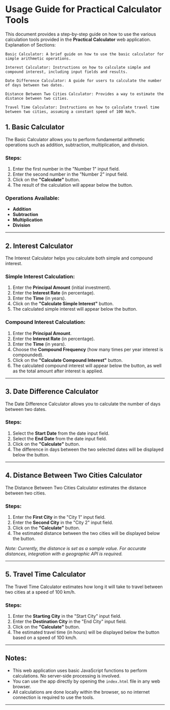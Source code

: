 # Usage Guide for Practical Calculator Tools

This document provides a step-by-step guide on how to use the various calculation tools provided in the **Practical Calculator** web application.
Explanation of Sections:

    Basic Calculator: A brief guide on how to use the basic calculator for simple arithmetic operations.

    Interest Calculator: Instructions on how to calculate simple and compound interest, including input fields and results.

    Date Difference Calculator: A guide for users to calculate the number of days between two dates.

    Distance Between Two Cities Calculator: Provides a way to estimate the distance between two cities.

    Travel Time Calculator: Instructions on how to calculate travel time between two cities, assuming a constant speed of 100 km/h.

## 1. **Basic Calculator**

The Basic Calculator allows you to perform fundamental arithmetic operations such as addition, subtraction, multiplication, and division.

### Steps:
1. Enter the first number in the "Number 1" input field.
2. Enter the second number in the "Number 2" input field.
3. Click on the **"Calculate"** button.
4. The result of the calculation will appear below the button.

### Operations Available:
- **Addition**
- **Subtraction**
- **Multiplication**
- **Division**

---

## 2. **Interest Calculator**

The Interest Calculator helps you calculate both simple and compound interest.

### Simple Interest Calculation:
1. Enter the **Principal Amount** (initial investment).
2. Enter the **Interest Rate** (in percentage).
3. Enter the **Time** (in years).
4. Click on the **"Calculate Simple Interest"** button.
5. The calculated simple interest will appear below the button.

### Compound Interest Calculation:
1. Enter the **Principal Amount**.
2. Enter the **Interest Rate** (in percentage).
3. Enter the **Time** (in years).
4. Choose the **Compound Frequency** (how many times per year interest is compounded).
5. Click on the **"Calculate Compound Interest"** button.
6. The calculated compound interest will appear below the button, as well as the total amount after interest is applied.

---

## 3. **Date Difference Calculator**

The Date Difference Calculator allows you to calculate the number of days between two dates.

### Steps:
1. Select the **Start Date** from the date input field.
2. Select the **End Date** from the date input field.
3. Click on the **"Calculate"** button.
4. The difference in days between the two selected dates will be displayed below the button.

---

## 4. **Distance Between Two Cities Calculator**

The Distance Between Two Cities Calculator estimates the distance between two cities.

### Steps:
1. Enter the **First City** in the "City 1" input field.
2. Enter the **Second City** in the "City 2" input field.
3. Click on the **"Calculate"** button.
4. The estimated distance between the two cities will be displayed below the button.

*Note: Currently, the distance is set as a sample value. For accurate distances, integration with a geographic API is required.*

---

## 5. **Travel Time Calculator**

The Travel Time Calculator estimates how long it will take to travel between two cities at a speed of 100 km/h.

### Steps:
1. Enter the **Starting City** in the "Start City" input field.
2. Enter the **Destination City** in the "End City" input field.
3. Click on the **"Calculate"** button.
4. The estimated travel time (in hours) will be displayed below the button based on a speed of 100 km/h.

---

## Notes:
- This web application uses basic JavaScript functions to perform calculations. No server-side processing is involved.
- You can use the app directly by opening the `index.html` file in any web browser.
- All calculations are done locally within the browser, so no internet connection is required to use the tools.

---
